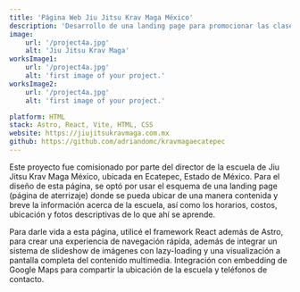 ```yaml
---
title: 'Página Web Jiu Jitsu Krav Maga México'
description: 'Desarrollo de una landing page para promocionar las clases de una escuela de artes marciales en Ecatepec.'
image:
    url: '/project4a.jpg'
    alt: 'Jiu Jitsu Krav Maga'
worksImage1:
    url: '/project4a.jpg'
    alt: 'first image of your project.'
worksImage2:
    url: '/project4a.jpg'
    alt: 'first image of your project.'

platform: HTML
stack: Astro, React, Vite, HTML, CSS
website: https://jiujitsukravmaga.com.mx
github: https://github.com/adriandomc/kravmagaecatepec
---
```


Este proyecto fue comisionado por parte del director de la escuela de Jiu Jitsu Krav Maga México, ubicada en Ecatepec, Estado de México. Para el diseño de esta página, se optó por usar el esquema de una landing page (página de aterrizaje) donde se pueda ubicar de una manera contenida y breve la información acerca de la escuela, así como los horarios, costos, ubicación y fotos descriptivas de lo que ahí se aprende.

Para darle vida a esta página, utilicé el framework React además de Astro, para crear una experiencia de navegación rápida, además de integrar un sistema de slideshow de imágenes con lazy-loading y una visualización a pantalla completa del contenido multimedia. Integración con embedding de Google Maps para compartir la ubicación de la escuela y teléfonos de contacto.
